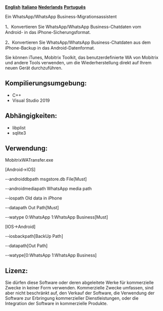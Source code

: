 **[English](README.md)** **[Italiano](README-it.md)** **[Nederlands](README-nl.md)**  **[Português](README-pt.md)**

Ein WhatsApp/WhatsApp Business-Migrationsassistent

1、Konvertieren Sie WhatsApp/WhatsApp Business-Chatdaten vom Android- in das iPhone-Sicherungsformat.

2、Konvertieren Sie WhatsApp/WhatsApp Business-Chatdaten aus dem iPhone-Backup in das Android-Datenformat.

 Sie können iTunes, Mobitrix Toolkit, das benutzerdefinierte WA von Mobitrix und andere Tools verwenden, um die Wiederherstellung direkt auf Ihrem neuen Gerät durchzuführen.
## Kompilierungsumgebung:
- C++
- Visual Studio 2019
##  Abhängigkeiten:

- libplist
- sqlite3
  
## Verwendung:
MobitrixWATransfer.exe 

[Android->IOS]

--androiddbpath msgstore.db File[Must]

--androidmediapath WhatsApp media path

--iospath Old data in iPhone

--datapath Out Path[Must]

--watype 0:WhatsApp 1:WhatsApp Business[Must]

[IOS->Android]

--iosbackpath[BackUp Path]

--datapath[Out Path]

--watype[0:WhatsApp 1:WhatsApp Business]


## Lizenz:
Sie dürfen diese Software oder deren abgeleitete Werke für kommerzielle Zwecke in keiner Form verwenden. Kommerzielle Zwecke umfassen, sind aber nicht beschränkt auf, den Verkauf der Software, die Verwendung der Software zur Erbringung kommerzieller Dienstleistungen, oder die Integration der Software in kommerzielle Produkte.
